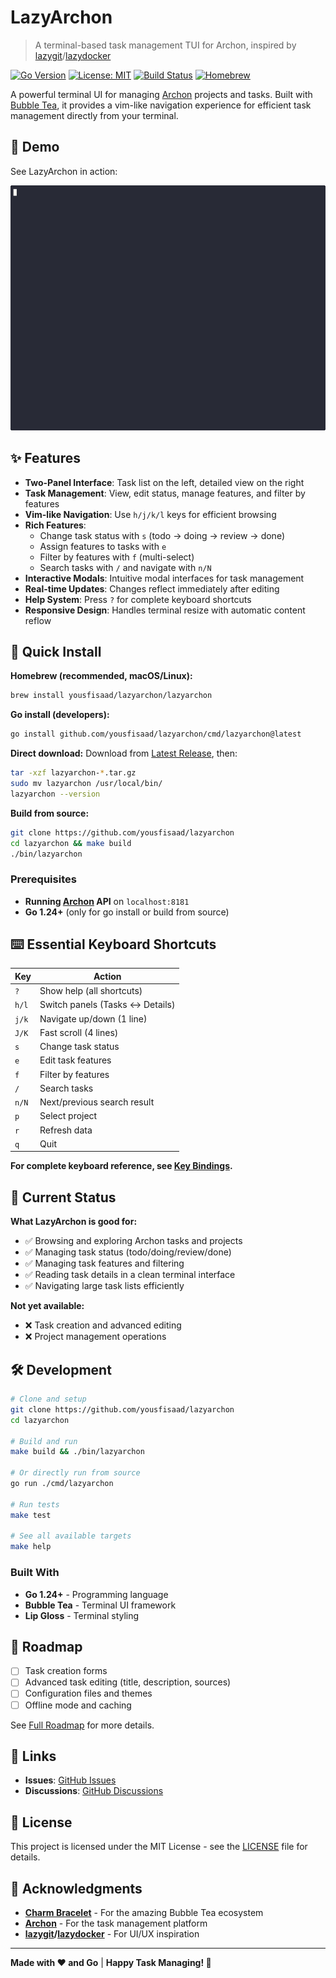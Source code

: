 # LazyArchon

> A terminal-based task management TUI for Archon, inspired by [lazygit](https://github.com/jesseduffield/lazygit)/[lazydocker](https://github.com/jesseduffield/lazydocker)

[![Go Version](https://img.shields.io/badge/Go-1.24+-00ADD8?style=flat&logo=go)](https://golang.org/)
[![License: MIT](https://img.shields.io/badge/License-MIT-yellow.svg)](https://opensource.org/licenses/MIT)
[![Build Status](https://img.shields.io/badge/Build-Passing-brightgreen.svg)]()
[![Homebrew](https://img.shields.io/badge/Homebrew-Available-orange?style=flat&logo=homebrew)](https://github.com/yousfisaad/homebrew-lazyarchon)

A powerful terminal UI for managing [Archon](https://github.com/coleam00/Archon) projects and tasks. Built with [Bubble Tea](https://github.com/charmbracelet/bubbletea), it provides a vim-like navigation experience for efficient task management directly from your terminal.

## 🎥 Demo

See LazyArchon in action:

![LazyArchon Demo](assets/demo/lazyarchon-demo.gif)

## ✨ Features

- **Two-Panel Interface**: Task list on the left, detailed view on the right
- **Task Management**: View, edit status, manage features, and filter by features
- **Vim-like Navigation**: Use `h/j/k/l` keys for efficient browsing
- **Rich Features**:
  - Change task status with `s` (todo → doing → review → done)
  - Assign features to tasks with `e`
  - Filter by features with `f` (multi-select)
  - Search tasks with `/` and navigate with `n/N`
- **Interactive Modals**: Intuitive modal interfaces for task management
- **Real-time Updates**: Changes reflect immediately after editing
- **Help System**: Press `?` for complete keyboard shortcuts
- **Responsive Design**: Handles terminal resize with automatic content reflow

## 🚀 Quick Install

**Homebrew (recommended, macOS/Linux):**
```bash
brew install yousfisaad/lazyarchon/lazyarchon
```

**Go install (developers):**
```bash
go install github.com/yousfisaad/lazyarchon/cmd/lazyarchon@latest
```

**Direct download:**
Download from [Latest Release](https://github.com/yousfisaad/lazyarchon/releases/latest), then:
```bash
tar -xzf lazyarchon-*.tar.gz
sudo mv lazyarchon /usr/local/bin/
lazyarchon --version
```

**Build from source:**
```bash
git clone https://github.com/yousfisaad/lazyarchon
cd lazyarchon && make build
./bin/lazyarchon
```

### Prerequisites

- **Running [Archon](https://github.com/coleam00/Archon) API** on `localhost:8181`
- **Go 1.24+** (only for go install or build from source)

## ⌨️ Essential Keyboard Shortcuts

| Key | Action |
|-----|--------|
| `?` | Show help (all shortcuts) |
| `h/l` | Switch panels (Tasks ↔ Details) |
| `j/k` | Navigate up/down (1 line) |
| `J/K` | Fast scroll (4 lines) |
| `s` | Change task status |
| `e` | Edit task features |
| `f` | Filter by features |
| `/` | Search tasks |
| `n/N` | Next/previous search result |
| `p` | Select project |
| `r` | Refresh data |
| `q` | Quit |

**For complete keyboard reference, see [Key Bindings](docs/user-guide/key-bindings.md).**

## 🚦 Current Status

**What LazyArchon is good for:**
- ✅ Browsing and exploring Archon tasks and projects
- ✅ Managing task status (todo/doing/review/done)
- ✅ Managing task features and filtering
- ✅ Reading task details in a clean terminal interface
- ✅ Navigating large task lists efficiently

**Not yet available:**
- ❌ Task creation and advanced editing
- ❌ Project management operations

## 🛠️ Development

```bash
# Clone and setup
git clone https://github.com/yousfisaad/lazyarchon
cd lazyarchon

# Build and run
make build && ./bin/lazyarchon

# Or directly run from source
go run ./cmd/lazyarchon

# Run tests
make test

# See all available targets
make help
```

### Built With
- **Go 1.24+** - Programming language
- **Bubble Tea** - Terminal UI framework
- **Lip Gloss** - Terminal styling

## 🎯 Roadmap

- [ ] Task creation forms
- [ ] Advanced task editing (title, description, sources)
- [ ] Configuration files and themes
- [ ] Offline mode and caching

See [Full Roadmap](docs/README.md#roadmap) for more details.

## 🔗 Links

- **Issues**: [GitHub Issues](https://github.com/yousfisaad/lazyarchon/issues)
- **Discussions**: [GitHub Discussions](https://github.com/yousfisaad/lazyarchon/discussions)

## 📄 License

This project is licensed under the MIT License - see the [LICENSE](LICENSE) file for details.

## 🙏 Acknowledgments

- **[Charm Bracelet](https://charm.sh/)** - For the amazing Bubble Tea ecosystem
- **[Archon](https://github.com/coleam00/Archon)** - For the task management platform
- **[lazygit](https://github.com/jesseduffield/lazygit)/[lazydocker](https://github.com/jesseduffield/lazydocker)** - For UI/UX inspiration

---

**Made with ❤️ and Go** | **Happy Task Managing! 🚀**
